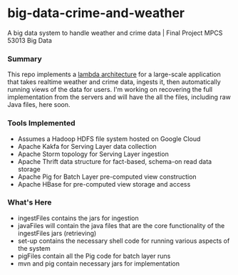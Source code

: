 # big-data-crime-and-weather
A big data system to handle weather and crime data | Final Project MPCS 53013 Big Data

### Summary
This repo implements a [lambda architecture](https://en.wikipedia.org/wiki/Lambda_architecture) for a large-scale application that takes realtime weather and crime data, ingests it, then automatically running views of the data for users. I'm working on recovering the full implementation from the servers and will have the all the files, including raw Java files, here soon.

### Tools Implemented

- Assumes a Hadoop HDFS file system hosted on Google Cloud
- Apache Kakfa for Serving Layer data collection
- Apache Storm topology for Serving Layer ingestion
- Apache Thrift data structure for fact-based, schema-on read data storage
- Apache Pig for Batch Layer pre-computed view construction
- Apache HBase for pre-computed view storage and access

### What's Here

- ingestFiles contains the jars for ingestion
- javaFiles will contain the java files that are the core functionality of the ingestFiles jars (retrieving)
- set-up contains the necessary shell code for running various aspects of the system
- pigFiles contain all the Pig code for batch layer runs
- mvn and pig contain necessary jars for implementation
